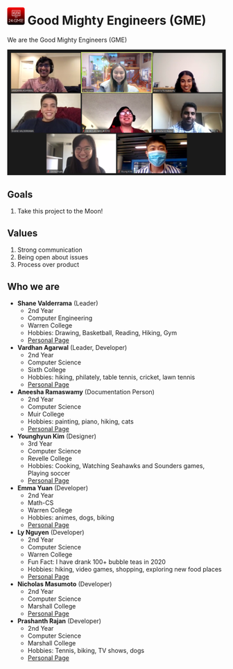 # <img src="./branding/slackicon.png" height="40px" width="40px"> **G**ood **M**ighty **E**ngineers **(GME)** 

We are the Good Mighty Engineers (GME)

![Group Photo](./images/teamphoto.png)

## Goals
1. Take this project to the Moon!

## Values
1. Strong communication
2. Being open about issues
3. Process over product

## Who we are

* **Shane Valderrama** (Leader)
  * 2nd Year
  * Computer Engineering
  * Warren College
  * Hobbies: Drawing, Basketball, Reading, Hiking, Gym
  * [Personal Page](https://github.com/ShaneVal)
* **Vardhan Agarwal** (Leader, Developer)
  * 2nd Year
  * Computer Science
  * Sixth College
  * Hobbies: hiking, philately, table tennis, cricket, lawn tennis
  * [Personal Page](https://www.linkedin.com/in/vardhanagarwal/)
* **Aneesha Ramaswamy** (Documentation Person)
  * 2nd Year
  * Computer Science
  * Muir College
  * Hobbies: painting, piano, hiking, cats
  * [Personal Page](https://www.linkedin.com/in/aneesha-ramaswamy/)
* **Younghyun Kim** (Designer)
  * 3rd Year
  * Computer Science
  * Revelle College
  * Hobbies: Cooking, Watching Seahawks and Sounders games, Playing soccer
  * [Personal Page](https://www.linkedin.com/in/younghyun-k)
* **Emma Yuan** (Developer)
  * 2nd Year
  * Math-CS
  * Warren College
  * Hobbies: animes, dogs, biking
  * [Personal Page](https://www.linkedin.com/in/emma-yuan/)
* **Ly Nguyen** (Developer)
  * 2nd Year
  * Computer Science
  * Warren College
  * Fun Fact: I have drank 100+ bubble teas in 2020
  * Hobbies: hiking, video games, shopping, exploring new food places
  * [Personal Page](https://www.linkedin.com/in/lynguyxn/)
* **Nicholas Masumoto** (Developer)
  * 2nd Year
  * Computer Science
  * Marshall College
  * [Personal Page](https://github.com/nmasumot)
* **Prashanth Rajan** (Developer)
  * 2nd Year
  * Computer Science
  * Marshall College
  * Hobbies: Tennis, biking, TV shows, dogs
  * [Personal Page](http://linkedin.com/in/rajanprashanth/)


